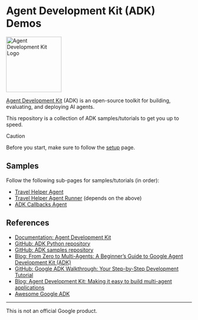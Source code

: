 # Agent Development Kit (ADK) Demos

<img src="https://github.com/google/adk-docs/blob/main/docs/assets/agent-development-kit.png" alt="Agent Development Kit Logo" width="150">

[Agent Development Kit](https://github.com/google/adk-python) (ADK) is an open-source toolkit for building, evaluating,
and deploying AI agents.

This repository is a collection of ADK samples/tutorials to get you up to speed.

> [!CAUTION]
> Before you start, make sure to follow the [setup](setup.md) page.

## Samples

Follow the following sub-pages for samples/tutorials (in order):

* [Travel Helper Agent](./travel_helper)
* [Travel Helper Agent Runner](./travel_helper_runner) (depends on the above)
* [ADK Callbacks Agent](./adk-callbacks-agent/)

## References

* [Documentation: Agent Development Kit](https://google.github.io/adk-docs/)
* [GitHub: ADK Python repository](https://github.com/google/adk-python)
* [GitHub: ADK samples repository](https://github.com/google/adk-samples)
* [Blog: From Zero to Multi-Agents: A Beginner’s Guide to Google Agent Development Kit (ADK)](https://medium.com/@sokratis.kartakis/from-zero-to-multi-agents-a-beginners-guide-to-google-agent-development-kit-adk-b56e9b5f7861)
* [GitHub: Google ADK Walkthrough: Your Step-by-Step Development Tutorial](https://github.com/sokart/adk-walkthrough/tree/main)
* [Blog: Agent Development Kit: Making it easy to build multi-agent applications](https://developers.googleblog.com/en/agent-development-kit-easy-to-build-multi-agent-applications/)
* [Awesome Google ADK](https://github.com/tsubasakong/awesome-google-adk)

-------

This is not an official Google product.
